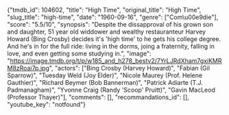 {"tmdb_id": 104602, "title": "High Time", "original_title": "High Time", "slug_title": "high-time", "date": "1960-09-16", "genre": ["Com\u00e9die"], "score": "5.5/10", "synopsis": "Despite the dissapproval of his grown son and daughter, 51 year old widdower and wealthy restauranteur Harvey Howard (Bing Crosby) decides it's 'high time' to he gets his college degree.  And he's in for the full ride: living in the dorms, joing a fraternity, falling in love, and even getting some studying in.", "image": "https://image.tmdb.org/t/p/w185_and_h278_bestv2/7YrLJRdXham7gxiKMRM8zRoai7p.jpg", "actors": ["Bing Crosby (Harvey Howard)", "Fabian (Gil Sparrow)", "Tuesday Weld (Joy Elder)", "Nicole Maurey (Prof. Helene Gauthier)", "Richard Beymer (Bob Bannerman)", "Patrick Adiarte (T.J. Padmanagham)", "Yvonne Craig (Randy 'Scoop' Pruitt)", "Gavin MacLeod (Professor Thayer)"], "comments": [], "recommandations_id": [], "youtube_key": "notfound"}